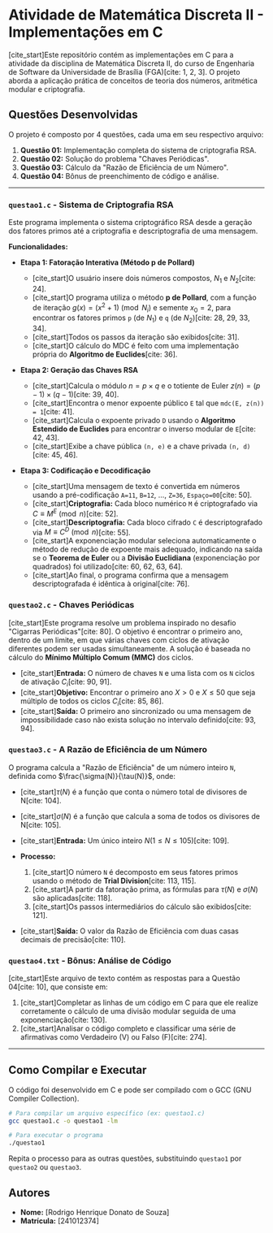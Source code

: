 # Atividade de Matemática Discreta II - Implementações em C

[cite\_start]Este repositório contém as implementações em C para a atividade da disciplina de Matemática Discreta II, do curso de Engenharia de Software da Universidade de Brasília (FGA)[cite: 1, 2, 3]. O projeto aborda a aplicação prática de conceitos de teoria dos números, aritmética modular e criptografia.

## Questões Desenvolvidas

O projeto é composto por 4 questões, cada uma em seu respectivo arquivo:

1.  **Questão 01:** Implementação completa do sistema de criptografia RSA.
2.  **Questão 02:** Solução do problema "Chaves Periódicas".
3.  **Questão 03:** Cálculo da "Razão de Eficiência de um Número".
4.  **Questão 04:** Bônus de preenchimento de código e análise.

-----

### **`questao1.c`** - Sistema de Criptografia RSA

Este programa implementa o sistema criptográfico RSA desde a geração dos fatores primos até a criptografia e descriptografia de uma mensagem.

**Funcionalidades:**

  * **Etapa 1: Fatoração Interativa (Método p de Pollard)**

      * [cite\_start]O usuário insere dois números compostos, $N_1$ e $N_2$[cite: 24].
      * [cite\_start]O programa utiliza o método **p de Pollard**, com a função de iteração $g(x) = (x^2 + 1) \pmod{N_i}$ e semente $x_0=2$, para encontrar os fatores primos `p` (de $N_1$) e `q` (de $N_2$)[cite: 28, 29, 33, 34].
      * [cite\_start]Todos os passos da iteração são exibidos[cite: 31].
      * [cite\_start]O cálculo do MDC é feito com uma implementação própria do **Algoritmo de Euclides**[cite: 36].

  * **Etapa 2: Geração das Chaves RSA**

      * [cite\_start]Calcula o módulo $n = p \times q$ e o totiente de Euler $z(n) = (p-1) \times (q-1)$[cite: 39, 40].
      * [cite\_start]Encontra o menor expoente público `E` tal que `mdc(E, z(n)) = 1`[cite: 41].
      * [cite\_start]Calcula o expoente privado `D` usando o **Algoritmo Estendido de Euclides** para encontrar o inverso modular de `E`[cite: 42, 43].
      * [cite\_start]Exibe a chave pública `(n, e)` e a chave privada `(n, d)`[cite: 45, 46].

  * **Etapa 3: Codificação e Decodificação**

      * [cite\_start]Uma mensagem de texto é convertida em números usando a pré-codificação `A=11`, `B=12`, ..., `Z=36`, `Espaço=00`[cite: 50].
      * [cite\_start]**Criptografia:** Cada bloco numérico `M` é criptografado via $C \equiv M^E \pmod{n}$[cite: 52].
      * [cite\_start]**Descriptografia:** Cada bloco cifrado `C` é descriptografado via $M \equiv C^D \pmod{n}$[cite: 55].
      * [cite\_start]A exponenciação modular seleciona automaticamente o método de redução de expoente mais adequado, indicando na saída se o **Teorema de Euler** ou a **Divisão Euclidiana** (exponenciação por quadrados) foi utilizado[cite: 60, 62, 63, 64].
      * [cite\_start]Ao final, o programa confirma que a mensagem descriptografada é idêntica à original[cite: 76].

### **`questao2.c`** - Chaves Periódicas

[cite\_start]Este programa resolve um problema inspirado no desafio "Cigarras Periódicas"[cite: 80]. O objetivo é encontrar o primeiro ano, dentro de um limite, em que várias chaves com ciclos de ativação diferentes podem ser usadas simultaneamente. A solução é baseada no cálculo do **Mínimo Múltiplo Comum (MMC)** dos ciclos.

  * [cite\_start]**Entrada:** O número de chaves `N` e uma lista com os `N` ciclos de ativação $C_i$[cite: 90, 91].
  * [cite\_start]**Objetivo:** Encontrar o primeiro ano $X > 0$ e $X \le 50$ que seja múltiplo de todos os ciclos $C_i$[cite: 85, 86].
  * [cite\_start]**Saída:** O primeiro ano sincronizado ou uma mensagem de impossibilidade caso não exista solução no intervalo definido[cite: 93, 94].

### **`questao3.c`** - A Razão de Eficiência de um Número

O programa calcula a "Razão de Eficiência" de um número inteiro `N`, definida como $\frac{\sigma(N)}{\tau(N)}$, onde:

  * [cite\_start]$\tau(N)$ é a função que conta o número total de divisores de N[cite: 104].

  * [cite\_start]$\sigma(N)$ é a função que calcula a soma de todos os divisores de N[cite: 105].

  * [cite\_start]**Entrada:** Um único inteiro $N (1 \le N \le 105)$[cite: 109].

  * **Processo:**

    1.  [cite\_start]O número `N` é decomposto em seus fatores primos usando o método de **Trial Division**[cite: 113, 115].
    2.  [cite\_start]A partir da fatoração prima, as fórmulas para $\tau(N)$ e $\sigma(N)$ são aplicadas[cite: 118].
    3.  [cite\_start]Os passos intermediários do cálculo são exibidos[cite: 121].

  * [cite\_start]**Saída:** O valor da Razão de Eficiência com duas casas decimais de precisão[cite: 110].

### **`questao4.txt`** - Bônus: Análise de Código

[cite\_start]Este arquivo de texto contém as respostas para a Questão 04[cite: 10], que consiste em:

1.  [cite\_start]Completar as linhas de um código em C para que ele realize corretamente o cálculo de uma divisão modular seguida de uma exponenciação[cite: 130].
2.  [cite\_start]Analisar o código completo e classificar uma série de afirmativas como Verdadeiro (V) ou Falso (F)[cite: 274].

-----

## Como Compilar e Executar

O código foi desenvolvido em C e pode ser compilado com o GCC (GNU Compiler Collection).

```bash
# Para compilar um arquivo específico (ex: questao1.c)
gcc questao1.c -o questao1 -lm

# Para executar o programa
./questao1
```

Repita o processo para as outras questões, substituindo `questao1` por `questao2` ou `questao3`.

## Autores

  * **Nome:** [Rodrigo Henrique Donato de Souza]
  * **Matrícula:** [241012374]